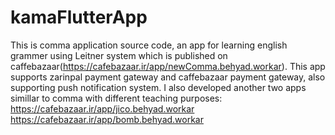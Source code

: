 # kamaFlutterApp
This is comma application source code, an app for learning english grammer using Leitner system which is published on caffebazaar(https://cafebazaar.ir/app/newComma.behyad.workar).
This app supports zarinpal payment gateway and caffebazaar payment gateway, also supporting push notification system.
I also developed another two apps simillar to comma with different teaching purposes:
https://cafebazaar.ir/app/jico.behyad.workar
https://cafebazaar.ir/app/bomb.behyad.workar


